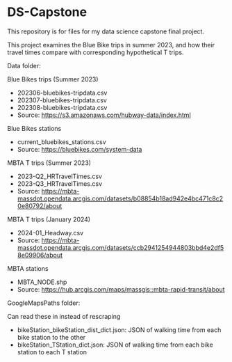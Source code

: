 # DS-Capstone
This repository is for files for my data science capstone final project.

This project examines the Blue Bike trips in summer 2023, and how their travel times compare with corresponding hypothetical T trips.

Data folder:

Blue Bikes trips (Summer 2023)
- 202306-bluebikes-tripdata.csv
- 202307-bluebikes-tripdata.csv
- 202308-bluebikes-tripdata.csv
- Source: https://s3.amazonaws.com/hubway-data/index.html

Blue Bikes stations
- current_bluebikes_stations.csv
- Source: https://bluebikes.com/system-data

MBTA T trips (Summer 2023)
- 2023-Q2_HRTravelTimes.csv
- 2023-Q3_HRTravelTimes.csv
- Source: https://mbta-massdot.opendata.arcgis.com/datasets/b08854b18ad942e4bc471c8c20e80792/about

MBTA T trips (January 2024)
- 2024-01_Headway.csv
- Source: https://mbta-massdot.opendata.arcgis.com/datasets/ccb2941254944803bbd4e2df58e09906/about

MBTA stations
- MBTA_NODE.shp
- Source: https://hub.arcgis.com/maps/massgis::mbta-rapid-transit/about

GoogleMapsPaths folder:

Can read these in instead of rescraping

- bikeStation_bikeStation_dist_dict.json: JSON of walking time from each bike station to the other
- bikeStation_TStation_dict.json: JSON of walking time from each bike station to each T station
